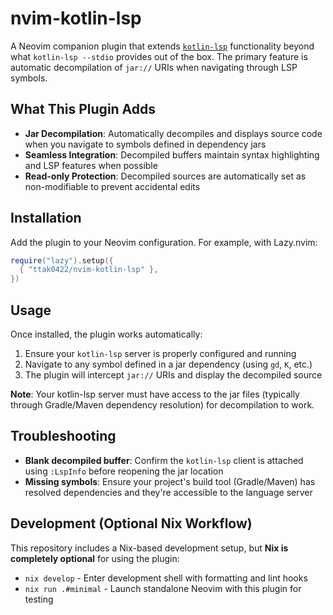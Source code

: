 # nvim-kotlin-lsp

A Neovim companion plugin that extends [`kotlin-lsp`](https://github.com/fwcd/kotlin-language-server) functionality beyond what `kotlin-lsp --stdio` provides out of the box. The primary feature is automatic decompilation of `jar://` URIs when navigating through LSP symbols.

## What This Plugin Adds

- **Jar Decompilation**: Automatically decompiles and displays source code when you navigate to symbols defined in dependency jars
- **Seamless Integration**: Decompiled buffers maintain syntax highlighting and LSP features when possible
- **Read-only Protection**: Decompiled sources are automatically set as non-modifiable to prevent accidental edits

## Installation

Add the plugin to your Neovim configuration. For example, with Lazy.nvim:

```lua
require("lazy").setup({
  { "ttak0422/nvim-kotlin-lsp" },
})
```

## Usage

Once installed, the plugin works automatically:

1. Ensure your `kotlin-lsp` server is properly configured and running
2. Navigate to any symbol defined in a jar dependency (using `gd`, `K`, etc.)
3. The plugin will intercept `jar://` URIs and display the decompiled source

**Note**: Your kotlin-lsp server must have access to the jar files (typically through Gradle/Maven dependency resolution) for decompilation to work.

## Troubleshooting

- **Blank decompiled buffer**: Confirm the `kotlin-lsp` client is attached using `:LspInfo` before reopening the jar location
- **Missing symbols**: Ensure your project's build tool (Gradle/Maven) has resolved dependencies and they're accessible to the language server

## Development (Optional Nix Workflow)

This repository includes a Nix-based development setup, but **Nix is completely optional** for using the plugin:

- `nix develop` - Enter development shell with formatting and lint hooks
- `nix run .#minimal` - Launch standalone Neovim with this plugin for testing
